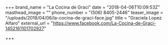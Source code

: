 +++
brand_name = "La Cocina de Graci"
date = "2018-04-06T10:09:53Z"
masthead_image = ""
phone_number = "(506) 8405-2446"
teaser_image = "/uploads/2018/04/06/la-cocina-de-graci-face.jpg"
title = "Graciela Lopez Alfaro"
external_url = "https://www.facebook.com/La-Cocina-de-Graci-1452161101702927"

+++
